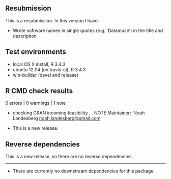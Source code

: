 ## Resubmission
This is a resubmission. In this version I have:  

* Wrote software names in single quotes (e.g. 'Datamuse') in the title and description

## Test environments
* local OS X install, R 3.4.3
* ubuntu 12.04 (on travis-ci), R 3.4.3
* win-builder (devel and release)

## R CMD check results

0 errors | 0 warnings | 1 note

* checking CRAN incoming feasibility ... NOTE
Maintainer: ‘Noah Landesberg <noah.landesberg@gmail.com>’

* This is a new release.

## Reverse dependencies

This is a new release, so there are no reverse dependencies.

---

* There are currently no downstream dependencies for this package.